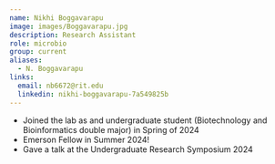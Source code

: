 ```yaml
---
name: Nikhi Boggavarapu
image: images/Boggavarapu.jpg
description: Research Assistant
role: microbio
group: current
aliases:
  - N. Boggavarapu
links:
  email: nb6672@rit.edu
  linkedin: nikhi-boggavarapu-7a549825b
---
```


- Joined the lab as and undergraduate student (Biotechnology and Bioinformatics double major) in Spring of 2024
- Emerson Fellow in Summer 2024!
- Gave a talk at the Undergraduate Research Symposium 2024

